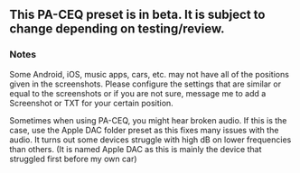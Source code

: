 ## This PA-CEQ preset is in **beta**. It is subject to change depending on testing/review.

### Notes
Some Android, iOS, music apps, cars, etc. may not have all of the positions given in the screenshots. Please configure the settings that are similar or equal to the screenshots or if you are not sure, message me to add a Screenshot or TXT for your certain position.

Sometimes when using PA-CEQ, you might hear broken audio. If this is the case, use the Apple DAC folder preset as this fixes many issues with the audio. It turns out some devices struggle with high dB on lower frequencies than others. (It is named Apple DAC as this is mainly the device that struggled first before my own car)